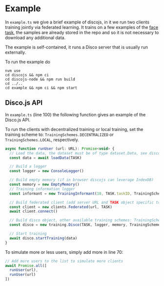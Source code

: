 # Example

In `example.ts` we give a brief example of discojs, in it we run two clients training jointly via federated learning. It trains on a few examples of the [face task](https://www.kaggle.com/datasets/frabbisw/facial-age), the samples are already stored in the repo and so it is not necessary to download any additional data.

The example is self-contained, it runs a Disco server that is usually run externally.

To run the example do

```
nvm use
cd discojs && npm ci
cd discojs-node && npm run build
cd ../..
cd example && npm ci && npm start
```

## Disco.js API

In `example.ts` (line 100) the following function gives an example of the Disco.js API.

To run the clients with decentralized training or local training, set the training scheme to: `TrainingSchemes.DECENTRALIZED` or `TrainingSchemes.LOCAL`, respectively.

```js
async function runUser (url: URL): Promise<void> {
  // Load the data, the dataset must be of type dataset.Data, see discojs import above.
  const data = await loadData(TASK)

  // Build a logger
  const logger = new ConsoleLogger()

  // Build empty memory (if in browser discojs can leverage IndexDB)
  const memory = new EmptyMemory()
  // Training information logger
  const informant = new TrainingInformant(10, TASK.taskID, TrainingSchemes.FEDERATED)

  // Build federated client (add server URL and TASK object specific to training task)
  const client = new clients.Federated(url, TASK)
  await client.connect()

  // Build disco object, other available training schemes: TrainingSchemes.DECENTRALIZED, TrainingSchemes.LOCAL
  const disco = new training.Disco(TASK, logger, memory, TrainingSchemes.FEDERATED, informant, client)

  // Start training
  await disco.startTraining(data)
}
```

To simulate more or less users, simply add more in line 70:

```js
// Add more users to the list to simulate more clients
await Promise.all([
  runUser(url),
  runUser(url)
])
```
